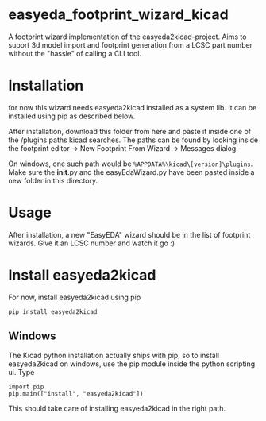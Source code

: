 # easyeda_footprint_wizard_kicad

A footprint wizard implementation of the easyeda2kicad-project. Aims to suport 3d model import and footprint generation from a LCSC part number without the "hassle" of calling a CLI tool.

# Installation

for now this wizard needs easyeda2kicad installed as a system lib. It can be installed using pip as described below.

After installation, download this folder from here and paste it inside one of the /plugins paths kicad searches. The paths can be found by looking inside the footprint editor -> New Footprint From Wizard -> Messages dialog. 

On windows, one such path would be `%APPDATA%\kicad\[version]\plugins`. Make sure the __init__.py and the easyEdaWizard.py have been pasted inside a new folder in this directory. 

# Usage

After installation, a new "EasyEDA" wizard should be in the list of footprint wizards. Give it an LCSC number and watch it go :)

# Install easyeda2kicad

For now, install easyeda2kicad using pip

```
pip install easyeda2kicad
```

## Windows 

The Kicad python installation actually ships with pip, so to install easyeda2kicad on windows, use the pip module inside the python scripting ui. Type

```
import pip
pip.main(["install", "easyeda2kicad"])
```

This should take care of installing easyeda2kicad in the right path. 


